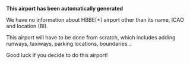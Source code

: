 **This airport has been automatically generated**

We have no information about HBBE[*] airport other than its name, ICAO and location (BI).

This airport will have to be done from scratch, which includes adding runways, taxiways, parking locations, boundaries...

Good luck if you decide to do this airport!
